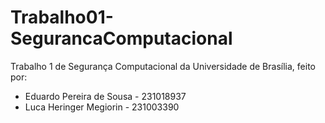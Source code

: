 # Trabalho01-SegurancaComputacional
Trabalho 1 de Segurança Computacional da Universidade de Brasília, feito por:

- Eduardo Pereira de Sousa - 231018937
- Luca Heringer Megiorin - 231003390
